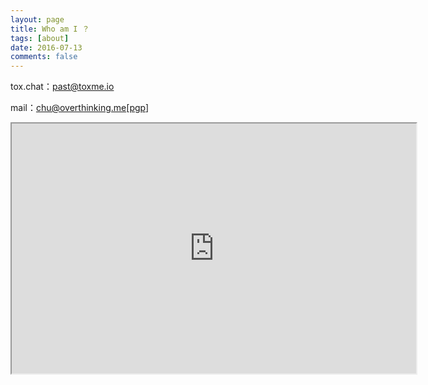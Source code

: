 ```yaml
---
layout: page
title: Who am I ？
tags: [about]
date: 2016-07-13
comments: false
---
```

    
tox.chat：past@toxme.io

mail：[chu@overthinking.me](mailto:chu@overthinking.me)[[pgp](/assets/pgp.txt)]








<iframe src="http://webchat.freenode.net?randomnick=1&channels=%23ChuGiFtedScholAr&prompt=1&uio=d4" width="647" height="400"></iframe>
